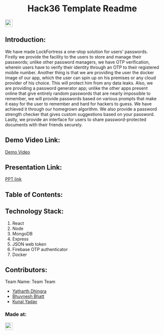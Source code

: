 <h1 align="center">Hack36 Template Readme</h1>
<p align="center">
</p>

<a href="https://hack36.com"> <img src="https://i.postimg.cc/RFFWF4vg/built-at-hack.jpg" height=24px> </a>


## Introduction:
We have made LockFortress a one-stop solution for users' passwords. Firstly we provide the facility to the users to store and manage their passwords; unlike other password managers, we have OTP verification, wherein users have to verify their identity through an OTP to their registered mobile number. Another thing is that we are providing the user the docker image of our app, which the user can spin up on his premises or any cloud provider of his choice. This will protect him from any data leaks. Also, we are providing a password generator app; unlike the other apps present online that give entirely random passwords that are nearly impossible to remember, we will provide passwords based on various prompts that make it easy for the user to remember and hard for hackers to guess. We have achieved it through our homegrown algorithm. We also provide a password strength checker that gives custom suggestions based on your password. Lastly, we provide an interface for users to share password-protected documents with their friends securely.  
## Demo Video Link:
  <a href="https://youtu.be/dQw4w9WgXcQ">Demo Video </a>
  
## Presentation Link:
  <a href="https://cutt.ly/Hack36_23_ppt"> PPT link </a>
  
  
## Table of Contents:

## Technology Stack:
  1) React
  2) Node
  3) MongoDB
  4) Express
  5) JSON web token
  6) Firebase OTP authenticator
  7) Docker
  

## Contributors:

Team Name: Team Team

* [Yatharth Dhingra](https://github.com/dev-lovedeep)
* [Bhuvnesh Bhatt](https://github.com/mojoAlpha)
* [Kunal Yadav](https://github.com/metakunal)


### Made at:
<a href="https://hack36.com"> <img src="https://i.postimg.cc/RFFWF4vg/built-at-hack.jpg" height=24px> </a>
